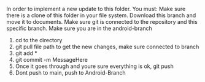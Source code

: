 In order to implement a new update to this folder. You must:
Make sure there is a clone of this folder in your file system. Download this branch and move it to documents.
Make sure git is connected to the repository and this specific branch.
Make sure you are in the android-branch
1. cd to the directory
2. git pull file path to get the new changes, make sure connected to branch
3. git add *
4. git commit -m MessageHere
5. Once it goes through and youre sure everything is ok, git push
6. Dont push to main, push to Android-Branch
   
   
   
